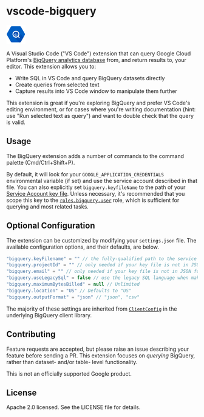 # vscode-bigquery

<img src="bigquery-icon.png" width="50px">

A Visual Studio Code ("VS Code") extension that can query Google Cloud Platform's [BigQuery analytics database](https://cloud.google.com/bigquery/) from, and return results to, your editor. This extension allows you to:

- Write SQL in VS Code and query BigQuery datasets directly
- Create queries from selected text
- Capture results into VS Code window to manipulate them further

This extension is great if you're exploring BigQuery and prefer VS Code's editing environment, or for cases where you're writing documentation (hint: use "Run selected text as query") and want to double check that the query is valid.

## Usage

The BigQuery extension adds a number of commands to the command palette (Cmd/Ctrl+Shift+P).

By default, it will look for your `GOOGLE_APPLICATION_CREDENTIALS` environmental variable (if set) and use the service account described in that file. You can also explicitly set `bigquery.keyfileName` to the path of your [Service Account key file](https://cloud.google.com/docs/authentication/getting-started). Unless necessary, it's recommended that you scope this key to the [`roles.bigquery.user`](https://cloud.google.com/bigquery/docs/access-control#permissions_and_roles) role, which is sufficient for querying and most related tasks.

## Optional Configuration

The extension can be customized by modifying your `settings.json` file. The available configuration options, and their defaults, are below.

```js
"bigquery.keyFilename" = "" // the fully-qualified path to the service account file you downloaded - e.g. '/home/you/mykeyfile-1313ef.json'
"bigquery.projectId" = "" // only needed if your key file is not in JSON format - e.g. 'funny-horse-1234'
"bigquery.email" = "" // only needed if your key file is not in JSON format - e.g. 'you@example.com'
"bigquery.useLegacySql" = false // use the legacy SQL language when making queries.
"bigquery.maximumBytesBilled" = null // Unlimited
"bigquery.location" = "US" // Defaults to "US"
"bigquery.outputFormat" = "json" // "json", "csv"
```

The majority of these settings are inherited from [`ClientConfig`](https://cloud.google.com/nodejs/docs/reference/bigquery/1.3.x/global#ClientConfig) in the underlying BigQuery client library.

## Contributing

Feature requests are accepted, but please raise an issue describing your feature before sending a PR. This extension focuses on _querying_ BigQuery, rather than dataset- and/or table- level functionality.

This is not an officially supported Google product.

## License

Apache 2.0 licensed. See the LICENSE file for details.
